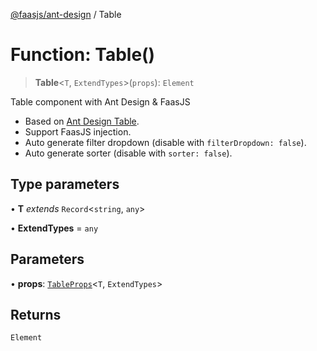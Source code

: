 [@faasjs/ant-design](../README.md) / Table

# Function: Table()

> **Table**\<`T`, `ExtendTypes`\>(`props`): `Element`

Table component with Ant Design & FaasJS

- Based on [Ant Design Table](https://ant.design/components/table/).
- Support FaasJS injection.
- Auto generate filter dropdown (disable with `filterDropdown: false`).
- Auto generate sorter (disable with `sorter: false`).

## Type parameters

• **T** *extends* `Record`\<`string`, `any`\>

• **ExtendTypes** = `any`

## Parameters

• **props**: [`TableProps`](../type-aliases/TableProps.md)\<`T`, `ExtendTypes`\>

## Returns

`Element`
